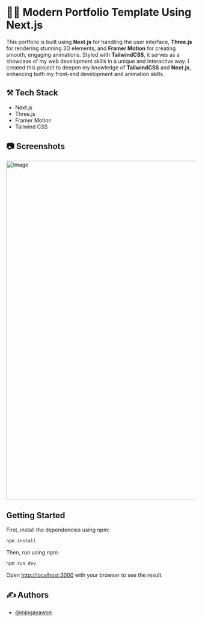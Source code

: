 # 🧑‍💻 Modern Portfolio Template Using Next.js

This portfolio is built using **Next.js** for handling the user interface, **Three.js** for rendering stunning 3D elements, and **Framer Motion** for creating smooth, engaging animations. Styled with **TailwindCSS**, it serves as a showcase of my web development skills in a unique and interactive way. I created this project to deepen my knowledge of **TailwindCSS** and **Next.js**, enhancing both my front-end development and animation skills.

## ⚒️ Tech Stack

- Next.js
- Three.js
- Framer Motion
- Tailwind CSS

## 📷 Screenshots

<img width="1894" height="899" alt="Image" src="https://github.com/user-attachments/assets/b2934757-6892-48bc-af6a-a3b6a43c7c45" />

## Getting Started

First, install the dependencies using npm:

```bash
npm install
```

Then, run using npm:

```bash
npm run dev
```

Open [http://localhost:3000](http://localhost:3000) with your browser to see the result.

## ✍️ Authors

- [@mjngayawon](https://github.com/mjngayawon)
